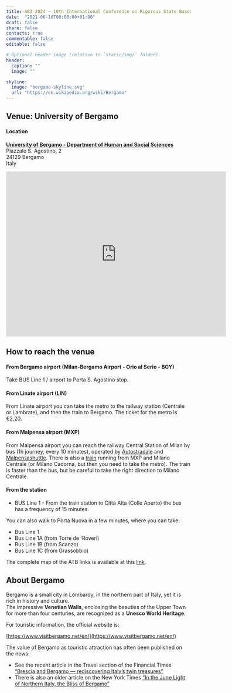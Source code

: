 ```yaml
---
title: ABZ 2024 – 10th International Conference on Rigorous State Based Methods
date:  "2021-06-16T00:00:00+01:00"
draft: false
share: false
contacts: true
commentable: false
editable: false

# Optional header image (relative to `static/img/` folder).
header:
  caption: ""
  image: ""

skyline: 
  image: "bergamo-skyline.svg"
  url: "https://en.wikipedia.org/wiki/Bergamo"
---
```


## Venue: University of Bergamo

#### Location
[**University of Bergamo - Department of Human and Social Sciences**](https://en.unibg.it/services-facilities/facilities/campuses/santagostino) <br>
Piazzale S. Agostino, 2 <br>
24129 Bergamo <br>
Italy <br>

<iframe src="https://www.google.com/maps/embed?pb=!1m14!1m8!1m3!1d44580.57918470652!2d9.672382!3d45.705295!3m2!1i1024!2i768!4f13.1!3m3!1m2!1s0x4781513d0fa828bb%3A0xd1867fa937e65199!2sSala%20Conferenze%2C%20San&#39;t%20Agostino!5e0!3m2!1sit!2sus!4v1688026989070!5m2!1sit!2sus" width="600" height="450" style="border:0;" allowfullscreen="" loading="lazy" referrerpolicy="no-referrer-when-downgrade"></iframe>

## How to reach the venue

#### From Bergamo airport (Milan-Bergamo Airport - Orio al Serio - BGY)
Take BUS Line 1 / airport to Porta S. Agostino stop.

#### From Linate airport (LIN)
From Linate airport you can take the metro to the railway station (Centrale or Lambrate), and then the train to Bergamo. The ticket for the metro is €2,20. 

#### From Malpensa airport (MXP)
From Malpensa airport you can reach the railway Central Station of Milan by bus (1h journey, every 10 minutes), operated by [Autostradale](www.autostradale.it/?lang=en-GB) and [Malpensashuttle](www.malpensashuttle.com/en/index.html). There is also a [train](www.malpensaexpress.it/en/) running from MXP and Milano Centrale (or Milano Cadorna, but then you need to take the metro). The train is faster than the bus, but be careful to take the right direction to Milano Centrale.

#### From the station
- BUS Line 1 - From the train station to Città Alta (Colle Aperto) the bus has a frequency of 15 minutes.

You can also walk to Porta Nuova in a few minutes, where you can take:<br>
- Bus Line 1
- Bus Line 1A (from Torre de 'Roveri)
- Bus Line 1B (from Scanzo)
- Bus Line 1C (from Grassobbio)

The complete map of the ATB links is available at this [link](https://www.atb.bergamo.it/user/download.aspx?FILE=OBJ00181.PDF&TIPO=FLE&NOME=mappa-della-rete.PDF).

## About Bergamo

Bergamo is a small city in Lombardy, in the northern part of Italy, yet it is rich in history and culture. <br>
The impressive **Venetian Walls**, enclosing the beauties of the Upper Town for more than four centuries, are recognized as a **Unesco World Heritage**. 

For touristic information, the official website is: <br>

[https://www.visitbergamo.net/en/](https://www.visitbergamo.net/en/)

The value of Bergamo as touristic attraction has often been published on the news:
- See the recent article in the Travel section of the Financial Times [“Brescia and Bergamo — rediscovering Italy’s twin treasures”](https://www.ft.com/content/02497aca-c22d-431e-918f-011b91406ef1)
- There is also an older article on the New York Times [“In the June Light of Northern Italy, the Bliss of Bergamo”](https://www.nytimes.com/2016/06/26/travel/bergamo-northern-italy-jane-smiley.html)
